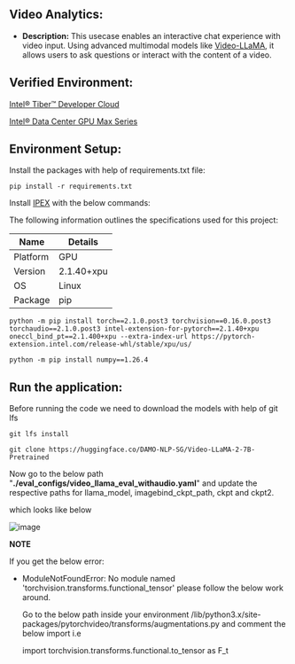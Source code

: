 ## Video Analytics:

- **Description:** This usecase enables an interactive chat experience with video input. Using advanced multimodal models like [Video-LLaMA](https://github.com/DAMO-NLP-SG/Video-LLaMA), it allows users to ask questions or interact with the content of a video.

## Verified Environment:
[Intel® Tiber™ Developer Cloud](https://www.intel.com/content/www/us/en/developer/tools/devcloud/services.html)

[Intel® Data Center GPU Max Series](https://www.intel.com/content/www/us/en/products/details/discrete-gpus/data-center-gpu/max-series.html)

## Environment Setup:
Install the packages with help of requirements.txt file:

```
pip install -r requirements.txt
```

Install [IPEX](https://intel.github.io/intel-extension-for-pytorch/index.html#installation?platform=gpu&version=v2.1.30%2bxpu&os=linux%2fwsl2&package=pip) with the below commands:

The following information outlines the specifications used for this project:

| Name      | Details                   |
|-----------|---------------------------|
| Platform  | GPU                       |
| Version   | 2.1.40+xpu                |
| OS        | Linux                     |
| Package   | pip                       |

```
python -m pip install torch==2.1.0.post3 torchvision==0.16.0.post3 torchaudio==2.1.0.post3 intel-extension-for-pytorch==2.1.40+xpu oneccl_bind_pt==2.1.400+xpu --extra-index-url https://pytorch-extension.intel.com/release-whl/stable/xpu/us/
```
```
python -m pip install numpy==1.26.4
```
## Run the application:
Before running the code we need to download the models with help of git lfs

```
git lfs install
```
```
git clone https://huggingface.co/DAMO-NLP-SG/Video-LLaMA-2-7B-Pretrained
```

Now go to the below path "**./eval_configs/video_llama_eval_withaudio.yaml**" and update the respective paths for llama_model, imagebind_ckpt_path, ckpt and ckpt2.

which looks like below

![image](https://github.com/user-attachments/assets/63234ae8-4e95-435e-8b8f-5302d7642b11)

**NOTE**

If you get the below error:

- ModuleNotFoundError: No module named 'torchvision.transforms.functional_tensor' please follow the below work around.
  
  Go to the below path inside your environment /lib/python3.x/site-packages/pytorchvideo/transforms/augmentations.py and comment the below import i.e
  
  import torchvision.transforms.functional.to_tensor as F_t
  








